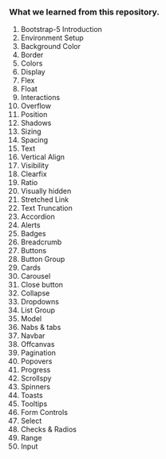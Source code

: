 ### What we learned from this repository. 
1. Bootstrap-5 Introduction  
2. Environment Setup  
3. Background Color
4. Border  
5. Colors   
6. Display
7. Flex
8. Float 
9. Interactions  
10. Overflow  
11. Position 
12. Shadows 
13. Sizing 
14. Spacing 
15. Text 
16. Vertical Align 
17. Visibility 
18. Clearfix
19. Ratio
20. Visually hidden
21. Stretched Link  
22. Text Truncation 
23. Accordion 
24. Alerts 
25. Badges 
26. Breadcrumb 
27. Buttons 
28. Button Group 
39. Cards 
30. Carousel 
31. Close button 
32. Collapse 
33. Dropdowns 
34. List Group 
35. Model 
36. Nabs & tabs 
37. Navbar 
38. Offcanvas 
39. Pagination 
40. Popovers 
41. Progress 
42. Scrollspy 
43. Spinners 
44. Toasts 
45. Tooltips 
46. Form Controls 
47. Select 
48. Checks & Radios 
49. Range 
50. Input

